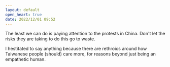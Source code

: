 ```yaml
---
layout: default
open_heart: true
date: 2022/12/01 09:52
---
```


The least we can do is paying attention to the protests in China. Don't let the risks they are taking to do this go to waste.

I hestitated to say anything because there are rethroics around how Taiwanese people (should) care more, for reasons beyond just being an empathetic human.
